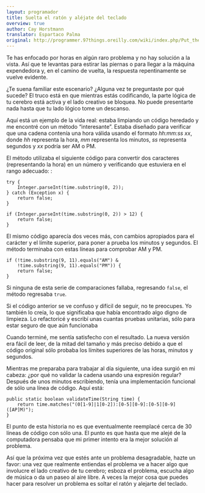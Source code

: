 ```yaml
---
layout: programador
title: Suelta el ratón y aléjate del teclado
overview: true
author: Cay Horstmann
translator: Espartaco Palma
original: http://programmer.97things.oreilly.com/wiki/index.php/Put_the_Mouse_Down_and_Step_Away_from_the_Keyboard
---
```


Te has enfocado por horas en algún raro problema y no hay solución a la
vista. Así que te levantas para estirar las piernas o para llegar a la
máquina expendedora y, en el camino de vuelta, la respuesta
repentinamente se vuelve evidente.

¿Te suena familiar este escenario? ¿Alguna vez te preguntaste por qué
sucede? El truco está en que mientras estás codificando, la parte lógica
de tu cerebro está activa y el lado creativo se bloquea. No puede
presentarte nada hasta que tu lado lógico tome un descanso.

Aquí está un ejemplo de la vida real: estaba limpiando un código
heredado y me encontré con un método “interesante”. Estaba diseñado para
verificar que una cadena contenía una hora válida usando el formato
_hh:mm:ss xx_, donde _hh_ representa la hora, _mm_ representa los
minutos, _ss_ representa segundos y _xx_ podría ser AM o PM.

El método utilizaba el siguiente código para convertir dos caracteres
(representando la hora) en un número y verificando que estuviera en el
rango adecuado: :

    try {
        Integer.parseInt(time.substring(0, 2));
    } catch (Exception x) {
        return false;
    }

    if (Integer.parseInt(time.substring(0, 2)) > 12) {
        return false;
    }


El mismo código aparecía dos veces más, con cambios apropiados para el
carácter y el límite superior, para poner a prueba los minutos y
segundos. El método terminaba con estas líneas para comprobar AM y PM.


    if (!time.substring(9, 11).equals("AM") &
        !time.substring(9, 11).equals("PM")) {
        return false;
    }


Si ninguna de esta serie de comparaciones fallaba, regresando `false`,
el método regresaba `true`.

Si el código anterior se ve confuso y difícil de seguir, no te
preocupes. Yo también lo creía, lo que significaba que había encontrado
algo digno de limpieza. Lo refactoricé y escribí unas cuantas pruebas
unitarias, sólo para estar seguro de que aún funcionaba

Cuando terminé, me sentía satisfecho con el resultado. La nueva versión
era fácil de leer, de la mitad del tamaño y más preciso debido a que el
código original sólo probaba los límites superiores de las horas,
minutos y segundos.

Mientras me preparaba para trabajar al día siguiente, una idea surgió en
mi cabeza: ¿por qué no validar la cadena usando una expresión regular?
Después de unos minutos escribiendo, tenía una implementación funcional
de sólo una línea de código. Aquí está:


    public static boolean validateTime(String time) {
        return time.matches("(0[1-9]|1[0-2]):[0-5][0-9]:[0-5][0-9] ([AP]M)");
    }


El punto de esta historia no es que eventualmente reemplacé cerca de 30
líneas de código con sólo una. El punto es que hasta que me alejé de la
computadora pensaba que mi primer intento era la mejor solución al
problema.

Así que la próxima vez que estés ante un problema desagradable, hazte un
favor: una vez que realmente entiendas el problema ve a hacer algo que
involucre el lado creativo de tu cerebro; esboza el problema, escucha
algo de música o da un paseo al aire libre. A veces la mejor cosa que
puedes hacer para resolver un problema es soltar el ratón y alejarte del
teclado.

